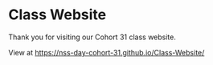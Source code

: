 # Class Website

Thank you for visiting our Cohort 31 class website.

View at https://nss-day-cohort-31.github.io/Class-Website/

